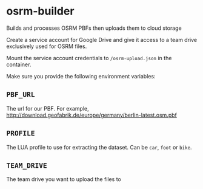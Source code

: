# osrm-builder

Builds and processes OSRM PBFs then uploads them to cloud storage

Create a service account for Google Drive and give it access to a team drive exclusively used for OSRM files.

Mount the service account credentials to `/osrm-upload.json` in the container.

Make sure you provide the following environment variables:

## `PBF_URL`

The url for our PBF. For example, http://download.geofabrik.de/europe/germany/berlin-latest.osm.pbf

## `PROFILE`

The LUA profile to use for extracting the dataset. Can be `car`, `foot` or `bike`.

## `TEAM_DRIVE`

The team drive you want to upload the files to
